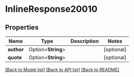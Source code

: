 # InlineResponse20010

## Properties

Name | Type | Description | Notes
------------ | ------------- | ------------- | -------------
**author** | Option<**String**> |  | [optional]
**quote** | Option<**String**> |  | [optional]

[[Back to Model list]](../README.md#documentation-for-models) [[Back to API list]](../README.md#documentation-for-api-endpoints) [[Back to README]](../README.md)


